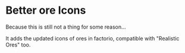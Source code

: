 # Better ore Icons
Because this is still not a thing for some reason...

It adds the updated icons of ores in factorio, compatible with "Realistic Ores" too.
